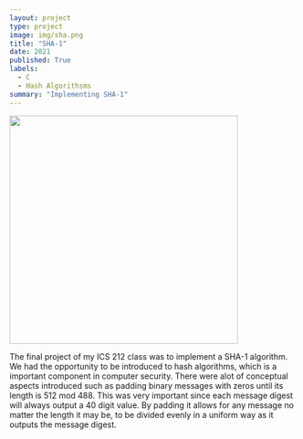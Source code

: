 ```yaml
---
layout: project
type: project
image: img/sha.png
title: "SHA-1"
date: 2021
published: True
labels:
  - C
  - Hash Algorithsms
summary: "Implementing SHA-1"
---
```


<img width="400px" src="../1200px-Cryptographic_Hash_Function.svg.png">

The final project of my ICS 212 class was to implement a SHA-1 algorithm. We had the opportunity to be introduced to hash algorithms, which is a important component in computer security. There were alot of conceptual aspects introduced such as padding binary messages with zeros until its length is 512 mod 488. This was very important since each message digest will always output a 40 digit value. By padding it allows for any message no matter the length it may be, to be divided evenly in a uniform way as it outputs the message digest.

